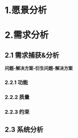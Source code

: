 # 1.愿景分析
# 2.需求分析
## 2.1 需求捕获&分析
**问题-解决方案-衍生问题-解决方案**
### 2.2.1 功能
### 2.2.2 质量
### 2.2.3 约束
## 2.3 系统分析


